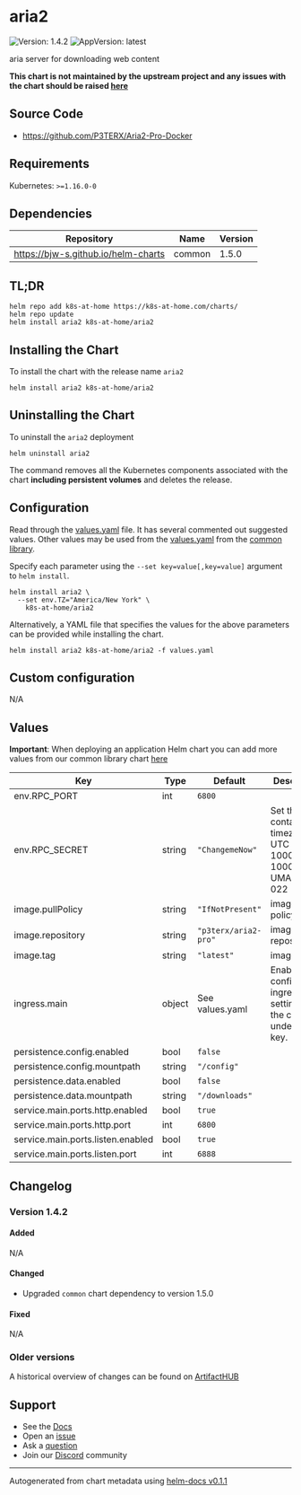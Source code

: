 # aria2

![Version: 1.4.2](https://img.shields.io/badge/Version-1.4.2-informational?style=flat-square) ![AppVersion: latest](https://img.shields.io/badge/AppVersion-latest-informational?style=flat-square)

aria server for downloading web content

**This chart is not maintained by the upstream project and any issues with the chart should be raised [here](https://github.com/k8s-at-home/charts/issues/new/choose)**

## Source Code

* <https://github.com/P3TERX/Aria2-Pro-Docker>

## Requirements

Kubernetes: `>=1.16.0-0`

## Dependencies

| Repository | Name | Version |
|------------|------|---------|
| https://bjw-s.github.io/helm-charts | common | 1.5.0 |

## TL;DR

```console
helm repo add k8s-at-home https://k8s-at-home.com/charts/
helm repo update
helm install aria2 k8s-at-home/aria2
```

## Installing the Chart

To install the chart with the release name `aria2`

```console
helm install aria2 k8s-at-home/aria2
```

## Uninstalling the Chart

To uninstall the `aria2` deployment

```console
helm uninstall aria2
```

The command removes all the Kubernetes components associated with the chart **including persistent volumes** and deletes the release.

## Configuration

Read through the [values.yaml](./values.yaml) file. It has several commented out suggested values.
Other values may be used from the [values.yaml](https://github.com/k8s-at-home/library-charts/tree/main/charts/stable/common/values.yaml) from the [common library](https://github.com/k8s-at-home/library-charts/tree/main/charts/stable/common).

Specify each parameter using the `--set key=value[,key=value]` argument to `helm install`.

```console
helm install aria2 \
  --set env.TZ="America/New York" \
    k8s-at-home/aria2
```

Alternatively, a YAML file that specifies the values for the above parameters can be provided while installing the chart.

```console
helm install aria2 k8s-at-home/aria2 -f values.yaml
```

## Custom configuration

N/A

## Values

**Important**: When deploying an application Helm chart you can add more values from our common library chart [here](https://github.com/k8s-at-home/library-charts/tree/main/charts/stable/common)

| Key | Type | Default | Description |
|-----|------|---------|-------------|
| env.RPC_PORT | int | `6800` |  |
| env.RPC_SECRET | string | `"ChangemeNow"` | Set the container timezone TZ: UTC PUID: 1000 GUID: 1000 UMASK_SET: 022 |
| image.pullPolicy | string | `"IfNotPresent"` | image pull policy |
| image.repository | string | `"p3terx/aria2-pro"` | image repository |
| image.tag | string | `"latest"` | image tag |
| ingress.main | object | See values.yaml | Enable and configure ingress settings for the chart under this key. |
| persistence.config.enabled | bool | `false` |  |
| persistence.config.mountpath | string | `"/config"` |  |
| persistence.data.enabled | bool | `false` |  |
| persistence.data.mountpath | string | `"/downloads"` |  |
| service.main.ports.http.enabled | bool | `true` |  |
| service.main.ports.http.port | int | `6800` |  |
| service.main.ports.listen.enabled | bool | `true` |  |
| service.main.ports.listen.port | int | `6888` |  |

## Changelog

### Version 1.4.2

#### Added

N/A

#### Changed

* Upgraded `common` chart dependency to version 1.5.0

#### Fixed

N/A

### Older versions

A historical overview of changes can be found on [ArtifactHUB](https://artifacthub.io/packages/helm/k8s-at-home/aria2?modal=changelog)

## Support

- See the [Docs](https://docs.k8s-at-home.com/our-helm-charts/getting-started/)
- Open an [issue](https://github.com/k8s-at-home/charts/issues/new/choose)
- Ask a [question](https://github.com/k8s-at-home/organization/discussions)
- Join our [Discord](https://discord.gg/sTMX7Vh) community

----------------------------------------------
Autogenerated from chart metadata using [helm-docs v0.1.1](https://github.com/k8s-at-home/helm-docs/releases/v0.1.1)

